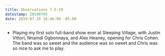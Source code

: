 ```yaml
---
title: Observations 7-5-19
datestamp: 20190705
date: 2019-07-26 16:46:00 -05:00
---
```


- Playing my first solo full-band show ever at Sleeping Village, with Justin Vittori, Nnamdi Ogbonnaya, and Alex Heaney, opening for Chris Cohen. The band was so sweet and the audience was so sweet and Chris was so nice to ask me to play.
